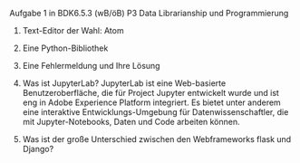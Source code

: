 Aufgabe 1 in BDK6.5.3 (wB/öB) P3 Data Librarianship und Programmierung


1. Text-Editor der Wahl:
 Atom
2. Eine Python-Bibliothek


3. Eine Fehlermeldung und Ihre Lösung

4. Was ist JupyterLab?
JupyterLab ist eine Web-basierte Benutzeroberfläche, die für Project Jupyter entwickelt wurde und ist eng in Adobe Experience Platform integriert. Es bietet unter anderem eine interaktive Entwicklungs-Umgebung für Datenwissenschaftler, die mit Jupyter-Notebooks, Daten und Code arbeiten können.

5. Was ist der große Unterschied zwischen den Webframeworks flask und Django?
